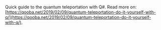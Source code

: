 Quick guide to the quantum teleportation with Q#.
Read more on: [https://qooba.net/2019/02/09/quantum-teleportation-do-it-yourself-with-q/](https://qooba.net/2019/02/09/quantum-teleportation-do-it-yourself-with-q/).
